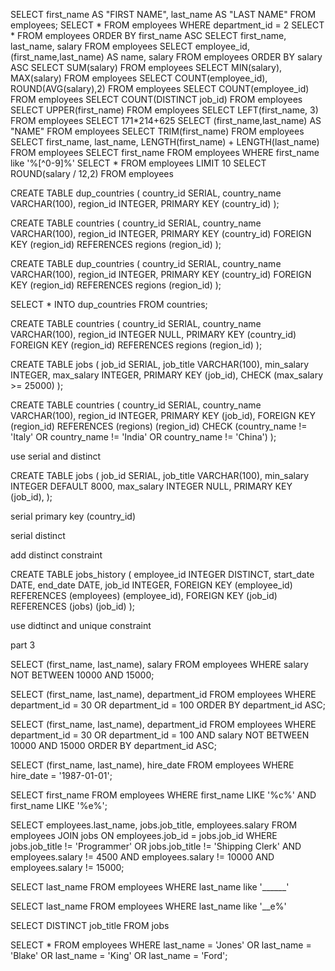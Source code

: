 SELECT first_name AS "FIRST NAME", last_name AS "LAST NAME" FROM employees;
SELECT * FROM employees WHERE department_id = 2
SELECT * FROM employees ORDER BY first_name ASC
SELECT first_name, last_name, salary FROM employees
SELECT employee_id, (first_name,last_name) AS name, salary FROM employees ORDER BY salary ASC
SELECT SUM(salary) FROM employees
SELECT MIN(salary), MAX(salary) FROM employees
SELECT COUNT(employee_id), ROUND(AVG(salary),2) FROM employees
SELECT COUNT(employee_id) FROM employees
SELECT COUNT(DISTINCT job_id) FROM employees
SELECT UPPER(first_name) FROM employees
SELECT LEFT(first_name, 3) FROM employees
SELECT 171*214+625
SELECT (first_name,last_name) AS "NAME" FROM employees
SELECT TRIM(first_name) FROM employees
SELECT first_name, last_name, LENGTH(first_name) + LENGTH(last_name) FROM employees
SELECT first_name FROM employees WHERE first_name like '%[^0-9]%'
SELECT * FROM employees LIMIT 10
SELECT ROUND(salary / 12,2) FROM employees 

CREATE TABLE dup_countries (
 country_id SERIAL,
 country_name VARCHAR(100),
 region_id INTEGER,
 PRIMARY KEY (country_id)
);

CREATE TABLE countries (
 country_id SERIAL,
 country_name VARCHAR(100),
 region_id INTEGER,
 PRIMARY KEY (country_id)
 FOREIGN KEY (region_id) REFERENCES regions (region_id)
);

CREATE TABLE dup_countries (
 country_id SERIAL,
 country_name VARCHAR(100),
 region_id INTEGER,
 PRIMARY KEY (country_id)
 FOREIGN KEY (region_id) REFERENCES regions (region_id)
);

SELECT * INTO dup_countries FROM countries;

 CREATE TABLE countries (
   country_id SERIAL,
   country_name VARCHAR(100),
   region_id INTEGER NULL,
   PRIMARY KEY (country_id)
   FOREIGN KEY (region_id) REFERENCES regions (region_id)
 );

 CREATE TABLE jobs (
   job_id SERIAL,
   job_title VARCHAR(100),
   min_salary INTEGER,
   max_salary INTEGER,
   PRIMARY KEY (job_id),
   CHECK (max_salary >= 25000)
 );

 CREATE TABLE countries (
   country_id SERIAL,
   country_name VARCHAR(100),
   region_id INTEGER,
   PRIMARY KEY (job_id),
   FOREIGN KEY (region_id) REFERENCES (regions) (region_id)
   CHECK (country_name != 'Italy' OR country_name != 'India' OR country_name != 'China')
 );

 use serial and distinct

 CREATE TABLE jobs (
   job_id SERIAL,
   job_title VARCHAR(100),
   min_salary INTEGER DEFAULT 8000,
   max_salary INTEGER NULL,
   PRIMARY KEY (job_id),
 );

 serial primary key (country_id)

serial distinct

add distinct constraint

CREATE TABLE jobs_history (
   employee_id INTEGER DISTINCT,
   start_date DATE,
   end_date DATE,
   job_id INTEGER,
   FOREIGN KEY (employee_id) REFERENCES (employees) (employee_id),
   FOREIGN KEY (job_id) REFERENCES (jobs) (job_id)
 );

 use didtinct and unique constraint

 part 3

 SELECT (first_name, last_name), salary FROM employees WHERE salary NOT BETWEEN 10000 AND 15000;

SELECT (first_name, last_name), department_id  FROM employees
WHERE department_id = 30 OR department_id = 100
ORDER BY department_id ASC;

SELECT (first_name, last_name), department_id  FROM employees
WHERE department_id = 30 OR department_id = 100 AND salary NOT BETWEEN 10000 AND 15000 
ORDER BY department_id ASC;

SELECT (first_name, last_name), hire_date FROM employees
WHERE hire_date = '1987-01-01';

SELECT first_name FROM employees
WHERE first_name LIKE '%c%' AND first_name LIKE '%e%';

SELECT employees.last_name, jobs.job_title, employees.salary
FROM employees 
JOIN jobs ON employees.job_id = jobs.job_id
WHERE jobs.job_title != 'Programmer' OR jobs.job_title != 'Shipping Clerk'
AND employees.salary != 4500 AND employees.salary != 10000 AND employees.salary != 15000;

SELECT last_name FROM employees
WHERE last_name like '______'

SELECT last_name FROM employees
WHERE last_name like '__e%'

SELECT DISTINCT job_title FROM jobs

SELECT * FROM employees
WHERE last_name = 'Jones' OR last_name = 'Blake' OR last_name = 'King' OR last_name = 'Ford';